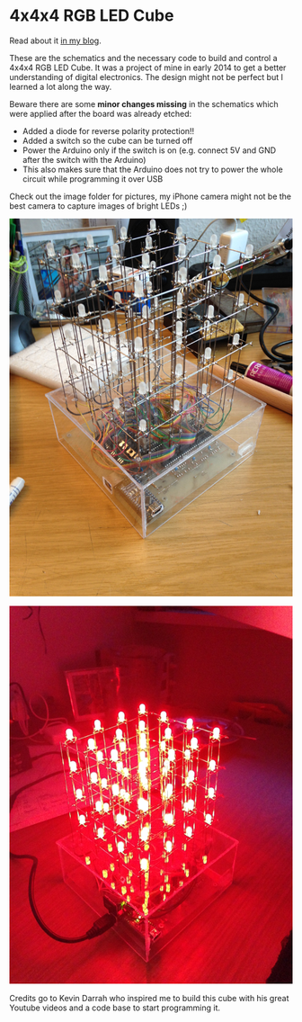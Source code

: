 
# 4x4x4 RGB LED Cube

Read about it [in my blog](http://chris-labs.de/electronics/arduino/2014/08/22/rgb-cube-part-1-planning.html).

These are the schematics and the necessary code to build and control a 4x4x4 RGB LED Cube. It was a project of mine in early 2014 to get a better understanding of digital electronics. The design might not be perfect but I learned a lot along the way.

Beware there are some **minor changes missing** in the schematics which were applied after the board was already etched:

 - Added a diode for reverse polarity protection!!
 - Added a switch so the cube can be turned off
 - Power the Arduino only if the switch is on (e.g. connect 5V and GND after the switch with the Arduino)
 - This also makes sure that the Arduino does not try to power the whole circuit while programming it over USB 

Check out the image folder for pictures, my iPhone camera might not be the best camera to capture images of bright LEDs ;)

![The finished Product](Images/IMG_1353.JPG?raw=true)

![Bright red](Images/IMG_1852.JPG?raw=true)

Credits go to Kevin Darrah who inspired me to build this cube with his great Youtube videos and a code base to start programming it.
